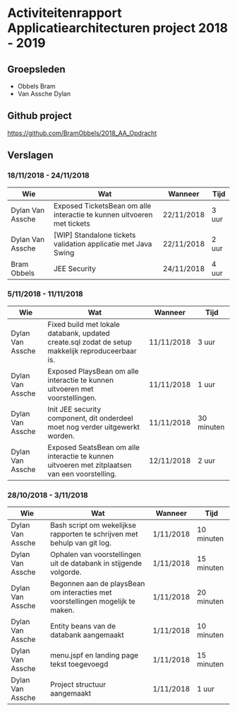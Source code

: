 # Activiteitenrapport Applicatiearchitecturen project 2018 - 2019

## Groepsleden
- Obbels Bram
- Van Assche Dylan

## Github project
https://github.com/BramObbels/2018_AA_Opdracht

## Verslagen
### 18/11/2018 - 24/11/2018

| Wie              | Wat                                                                                                | Wanneer    | Tijd  |
|------------------|----------------------------------------------------------------------------------------------------|------------|-------|
| Dylan Van Assche | Exposed TicketsBean om alle interactie te kunnen uitvoeren met tickets				| 22/11/2018 | 3 uur |
| Dylan Van Assche | [WIP] Standalone tickets validation applicatie met Java Swing					| 22/11/2018 | 2 uur |
| Bram Obbels	   | JEE Security											| 24/11/2018 | 4 uur |

### 5/11/2018 - 11/11/2018

| Wie              | Wat                                                                                                | Wanneer    | Tijd       |
|------------------|----------------------------------------------------------------------------------------------------|------------|------------|
| Dylan Van Assche | Fixed build met lokale databank, updated create.sql zodat de setup makkelijk reproduceerbaar is.   | 11/11/2018 | 3 uur      |
| Dylan Van Assche | Exposed PlaysBean om alle interactie te kunnen uitvoeren met voorstellingen.                       | 11/11/2018 | 1 uur      |
| Dylan Van Assche | Init JEE security component, dit onderdeel moet nog verder uitgewerkt worden.                      | 11/11/2018 | 30 minuten |
| Dylan Van Assche | Exposed SeatsBean om alle interactie te kunnen uitvoeren met zitplaatsen van een voorstelling.     | 12/11/2018 | 2 uur      |

### 28/10/2018 - 3/11/2018

| Wie              | Wat                                                                                                | Wanneer    | Tijd      |
|------------------|----------------------------------------------------------------------------------------------------|------------|-----------|
| Dylan Van Assche | Bash script om wekelijkse rapporten te schrijven met behulp van git log.                           | 1/11/2018 | 10 minuten |
| Dylan Van Assche | Ophalen van voorstellingen uit de databank in  stijgende volgorde.                                 | 1/11/2018 | 15 minuten |
| Dylan Van Assche | Begonnen aan de playsBean om interacties met voorstellingen mogelijk te maken.                     | 1/11/2018 | 20 minuten |
| Dylan Van Assche | Entity beans van de databank  aangemaakt                                                           | 1/11/2018 | 10 minuten |
| Dylan Van Assche | menu.jspf en landing page tekst toegevoegd  							| 1/11/2018 | 15 minuten |
| Dylan Van Assche | Project structuur aangemaakt  									| 1/11/2018 | 1 uur      |
